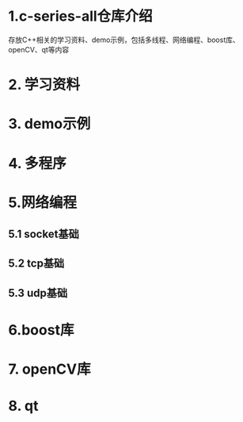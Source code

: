 # 1.c-series-all仓库介绍
存放C++相关的学习资料、demo示例，包括多线程、网络编程、boost库、openCV、qt等内容

# 2. 学习资料

# 3. demo示例

# 4. 多程序

# 5.网络编程
## 5.1 socket基础

## 5.2 tcp基础

## 5.3 udp基础

# 6.boost库

# 7. openCV库

# 8. qt
